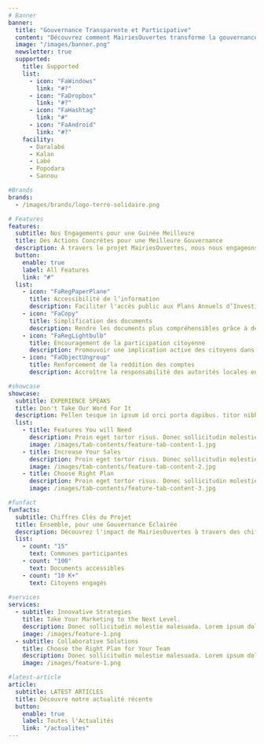 ```yaml
---
# Banner
banner:
  title: "Gouvernance Transparente et Participative"
  content: "Découvrez comment MairiesOuvertes transforme la gouvernance locale en Guinée. Grâce aux technologies numériques, nous rendons les politiques publiques plus accessibles et encourageons la participation citoyenne. Participez à notre initiative pour une Guinée plus transparente et responsable."
  image: "/images/banner.png"
  newsletter: true
  supported:
    title: Supported
    list:
      - icon: "FaWindows"
        link: "#?"
      - icon: "FaDropbox"
        link: "#?"
      - icon: "FaHashtag"
        link: "#"
      - icon: "FaAndroid"
        link: "#?"
    facility:
      - Daralabé
      - Kalan
      - Labé
      - Popodara
      - Sannou

#Brands
brands:
  - /images/brands/logo-terre-solidaire.png

# Features
features:
  subtitle: Nos Engagements pour une Guinée Meilleure
  title: Des Actions Concrètes pour une Meilleure Gouvernance
  description: À travers le projet MairiesOuvertes, nous nous engageons à transformer l’interaction des citoyens avec les politiques publiques locales. Voici nos objectifs principaux
  button:
    enable: true
    label: All Features
    link: "#"
  list: 
    - icon: "FaRegPaperPlane"
      title: Accessibilité de l’information
      description: Faciliter l'accès public aux Plans Annuels d’Investissement (PAI) et aux Plans de Développement Local (PDL) en ligne.
    - icon: "FaCopy"
      title: Simplification des documents
      description: Rendre les documents plus compréhensibles grâce à des résumés, des graphiques et des glossaires.
    - icon: "FaRegLightbulb"
      title: Encouragement de la participation citoyenne
      description: Promouvoir une implication active des citoyens dans la prise de décision et la mise en œuvre des politiques publiques.
    - icon: "FaObjectUngroup"
      title: Renforcement de la reddition des comptes
      description: Accroître la responsabilité des autorités locales en permettant aux citoyens de suivre et évaluer les actions publiques.

#showcase
showcase:
  subtitle: EXPERIENCE SPEAKS
  title: Don't Take Our Word For It
  description: Pellen tesque in ipsum id orci porta dapibus. titor nibh. Vivamus accumsan tincidunt.
  list:
    - title: Features You will Need
      description: Proin eget tortor risus. Donec sollicitudin molestie imperdiet et, porttitor at sem.
      image: /images/tab-contents/feature-tab-content-1.jpg
    - title: Increase Your Sales
      description: Proin eget tortor risus. Donec sollicitudin molestie imperdiet et, porttitor at sem.
      image: /images/tab-contents/feature-tab-content-2.jpg
    - title: Choose Right Plan
      description: Proin eget tortor risus. Donec sollicitudin molestie imperdiet et, porttitor at sem.
      image: /images/tab-contents/feature-tab-content-3.jpg

#funfact
funfacts:
  subtitle: Chiffres Clés du Projet
  title: Ensemble, pour une Gouvernance Éclairée
  description: Découvrez l'impact de MairiesOuvertes à travers des chiffres clés qui illustrent notre engagement pour une gouvernance transparente, participative et responsable en Guinée. Nos efforts conjoints avec les citoyens et les autorités locales montrent des progrès tangibles vers un avenir meilleur.
  list:
    - count: "15"
      text: Communes participantes
    - count: "100"
      text: Documents accessibles
    - count: "10 K+"
      text: Citoyens engagés
      
#services
services:
  - subtitle: Innovative Strategies
    title: Take Your Marketing to the Next Level.
    description: Donec sollicitudin molestie malesuada. Lorem ipsum dolor sit imperdiet et, porttitor at sem. Pellentesque in ipsum id orci porta dapibus. Curabitur aliquet quam id dui posuere blandit. Proin eget elementum sed sit amet dui. Nulla porttitor accumsan tincidunt. Proin eget tortor risus.
    image: /images/feature-1.png
  - subtitle: Collaborative Solutions
    title: Choose the Right Plan for Your Team
    description: Donec sollicitudin molestie malesuada. Lorem ipsum dolor sit imperdiet et, porttitor at sem. Pellentesque in ipsum id orci porta dapibus. Curabitur aliquet quam id dui posuere blandit. Proin eget elementum sed sit amet dui. Nulla porttitor accumsan tincidunt. Proin eget tortor risus.
    image: /images/feature-1.png

#latest-article
article:
  subtitle: LATEST ARTICLES
  title: Découvre notre actualité récente
  button:
    enable: true
    label: Toutes l'Actualités
    link: "/actualites"
---
```

